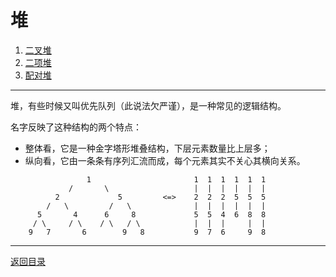 # 堆
 1. [二叉堆](06-A.md)
 2. [二项堆](06-B.md)
 3. [配对堆](06-C.md)

___
堆，有些时候又叫优先队列（此说法欠严谨），是一种常见的逻辑结构。

名字反映了这种结构的两个特点：

 * 整体看，它是一种金字塔形堆叠结构，下层元素数量比上层多；
 * 纵向看，它由一条条有序列汇流而成，每个元素其实不关心其横向关系。

```
                 1                       1  1  1  1  1  1
             /       \                   |  |  |  |  |  |
          2             5         <=>    2  2  2  5  5  5
        /   \         /   \              |  |  |  |  |  |
      5       4      6     8             5  5  4  6  8  8
     / \     / \    / \   / \            |  |  |     |  |
    9   7       6        9   8           9  7  6     9  8
```

---
[返回目录](../index.md)
